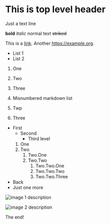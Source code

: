 # This is top level header

Just a text line

**bold** *italic* normal text ~~striked~~

This is a [link](https://wikipedia.org). Another <https://example.org>.

- List 1
- List 2

1. One
2. Two
3. Three

1. Misnumbered markdown list
1. Twp
2. Three

- First
    - Second
        - Third level
    1. One
    2. Two
        1. Two.One
        2. Two.Two
            1. Two.Two.One
            2. Two.Two.Two
            3. Two.Two.Three
- Back
- Just one more

![image 1 description](image.png)

![image 2 description](image.png "alt text")

The end!

